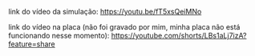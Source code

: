link do vídeo da simulação:
https://youtu.be/fT5xsQeiMNo

link do vídeo na placa (não foi gravado por mim, minha placa não está funcionando nesse momento):
https://youtube.com/shorts/LBs1aLj7izA?feature=share
